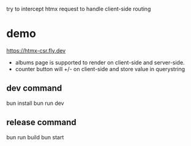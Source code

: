 try to intercept htmx request to handle client-side routing

# demo
https://htmx-csr.fly.dev

- albums page is supported to render on client-side and server-side.
- counter button will +/- on client-side and store value in querystring

## dev command
bun install
bun run dev

## release command
bun run build
bun start